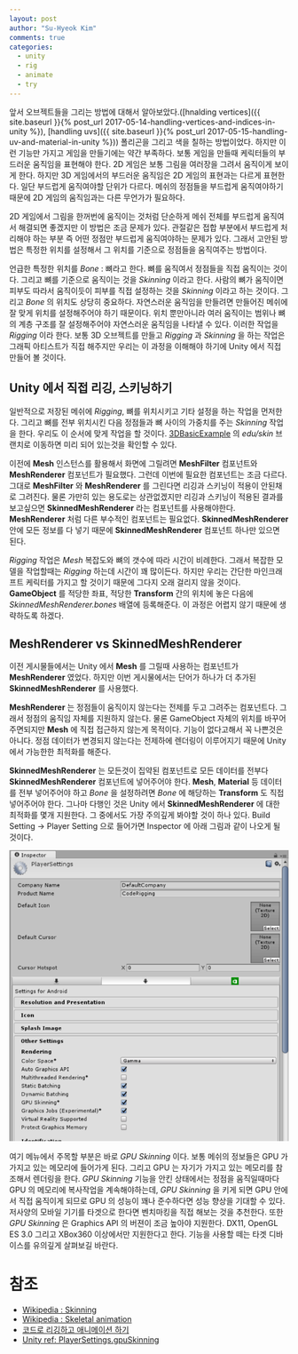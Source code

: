 ```yaml
---
layout: post
author: "Su-Hyeok Kim"
comments: true
categories:
  - unity
  - rig
  - animate
  - try
---
```


앞서 오브젝트들을 그리는 방법에 대해서 알아보았다.([hnalding vertices]({{ site.baseurl }}{% post_url 2017-05-14-handling-vertices-and-indices-in-unity %}), [handling uvs]({{ site.baseurl }}{% post_url 2017-05-15-handling-uv-and-material-in-unity %})) 폴리곤을 그리고 색을 칠하는 방법이었다. 하지만 이런 기능만 가지고 게임을 만들기에는 약간 부족하다. 보통 게임을 만들때 케릭터들의 부드러운 움직임을 표현해야 한다. 2D 게임은 보통 그림을 여러장을 그려서 움직이게 보이게 한다. 하지만 3D 게임에서의 부드러운 움직임은 2D 게임의 표현과는 다르게 표현한다. 일단 부드럽게 움직여야할 단위가 다르다. 메쉬의 정점들을 부드럽게 움직여야하기 때문에 2D 게임의 움직임과는 다른 무언가가 필요하다.

2D 게임에서 그림을 한꺼번에 움직이는 것처럼 단순하게 메쉬 전체를 부드럽게 움직여서 해결되면 좋겠지만 이 방법은 조금 문제가 있다. 관절같은 접합 부분에서 부드럽게 처리해야 하는 부분 즉 어떤 정점만 부드럽게 움직여야하는 문제가 있다. 그래서 고안된 방법은 특정한 위치를 설정해서 그 위치를 기준으로 정점들을 움직여주는 방법이다.

언급한 특정한 위치를 _Bone_ : 뼈라고 한다. 뼈를 움직여서 정점들을 직접 움직이는 것이다. 그리고 뼈를 기준으로 움직이는 것을 _Skinning_ 이라고 한다. 사람의 뼈가 움직이면 피부도 따라서 움직이듯이 피부를 직접 설정하는 것을 _Skinning_ 이라고 하는 것이다. 그리고 _Bone_ 의 위치도 상당히 중요하다. 자연스러운 움직임을 만들려면 만들어진 메쉬에 잘 맞게 위치를 설정해주어야 하기 때문이다. 위치 뿐만아니라 여러 움직이는 범위나 뼈의 계층 구조를 잘 설정해주어야 자연스러운 움직임을 나타낼 수 있다. 이러한 작업을 _Rigging_ 이라 한다. 보통 3D 오브젝트를 만들고 _Rigging_ 과 _Skinning_ 을 하는 작업은 그래픽 아티스트가 직접 해주지만 우리는 이 과정을 이해해야 하기에 Unity 에서 직접 만들어 볼 것이다.

## Unity 에서 직접 리깅, 스키닝하기

일반적으로 저장된 메쉬에 _Rigging_, 뼈를 위치시키고 기타 설정을 하는 작업을 먼저한다. 그리고 뼈를 전부 위치시킨 다음 정점들과 뼈 사이의 가중치를 주는 _Skinning_ 작업을 한다. 우리도 이 순서에 맞게 작업을 할 것이다. [3DBasicExample](https://github.com/hrmrzizon/3DBasicExample) 의 _edu/skin_ 브랜치로 이동하면 미리 되어 있는것을 확인할 수 있다.

이전에 __Mesh__ 인스턴스를 활용해서 화면에 그릴려면 __MeshFilter__ 컴포넌트와 __MeshRenderer__ 컴포넌트가 필요했다. 그런데 이번에 필요한 컴포넌트는 조금 다르다. 그대로 __MeshFilter__ 와 __MeshRenderer__ 를 그린다면 리깅과 스키닝이 적용이 안된채로 그려진다. 물론 가만히 있는 용도로는 상관없겠지만 리깅과 스키닝이 적용된 결과를 보고싶으면 __SkinnedMeshRenderer__ 라는 컴포넌트를 사용해야한다. __MeshRenderer__ 처럼 다른 부수적인 컴포넌트는 필요없다. __SkinnedMeshRenderer__ 안에 모든 정보를 다 넣기 때문에 __SkinnedMeshRenderer__ 컴포넌트 하나만 있으면 된다.

_Rigging_ 작업은 _Mesh_ 복잡도와 뼈의 갯수에 따라 시간이 비례한다. 그래서 복잡한 모델을 작업할때는 _Rigging_ 하는데 시간이 꽤 많이든다. 하지만 우리는 간단한 마인크래프트 케릭터를 가지고 할 것이기 때문에 그다지 오래 걸리지 않을 것이다. __GameObject__ 를 적당한 좌표, 적당한 __Transform__ 간의 위치에 놓은 다음에 _SkinnedMeshRenderer.bones_ 배열에 등록해준다. 이 과정은 어렵지 않기 때문에 생략하도록 하겠다.

<!--
Mesh.bindposes 설명해야함
Bone 을 움직이면 이제 알아서 움직임
-->

<!--
스키닝 : 정점마다 뼈들의 가중치를 설정해서 뼈가 움직이는 그대로 움직인다는것을 말해주어야함..
스키닝 다하면 이제 뼈따라서 움직임, Unity Transform 들을 직접 움직여주어도 따라서 움직이는 것을 볼 수 있음.
-->

## MeshRenderer vs SkinnedMeshRenderer

이전 게시물들에서는 Unity 에서 __Mesh__ 를 그릴때 사용하는 컴포넌트가 __MeshRenderer__ 였었다. 하지만 이번 게시물에서는 단어가 하나가 더 추가된 __SkinnedMeshRenderer__ 를 사용했다.

__MeshRenderer__ 는 정점들이 움직이지 않는다는 전제를 두고 그려주는 컴포넌트다. 그래서 정점의 움직임 자체를 지원하지 않는다. 물론 GameObject 자체의 위치를 바꾸어 주면되지만 __Mesh__ 에 직접 접근하지 않는게 목적이다. 기능이 없다고해서 꼭 나쁜것은 아니다. 정점 데이터가 변경되지 않는다는 전제하에 렌더링이 이루어지기 때문에 Unity 에서 가능한한 최적화를 해준다.

__SkinnedMeshRenderer__ 는 모든것이 집약된 컴포넌트로 모든 데이터를 전부다 __SkinnedMeshRenderer__ 컴포넌트에 넣어주어야 한다. __Mesh__, __Material__ 등 데이터를 전부 넣어주어야 하고 _Bone_ 을 설정하려면 _Bone_ 에 해당하는 __Transform__ 도 직접 넣어주어야 한다. 그나마 다행인 것은 Unity 에서 __SkinnedMeshRenderer__ 에 대한 최적화를 몇개 지원한다. 그 중에서도 가장 주의깊게 봐야할 것이 하나 있다. Build Setting -> Player Setting 으로 들어가면 Inspector 에 아래 그림과 같이 나오게 될 것이다.

![PlayerSetting - Rendering](/images/playersetting_rendering.png)

여기 메뉴에서 주목할 부분은 바로 _GPU Skinning_ 이다. 보통 메쉬의 정보들은 GPU 가 가지고 있는 메모리에 들어가게 된다. 그리고 GPU 는 자기가 가지고 있는 메모리를 참조해서 렌더링을 한다. _GPU Skinning_ 기능을 안킨 상태에서는 정점을 움직일때마다 GPU 의 메모리에 복사작업을 계속해야하는데, _GPU Skinning_ 을 키게 되면 GPU 안에서 직접 움직이게 되므로 GPU 의 성능이 꽤나 준수하다면 성능 향상을 기대할 수 있다. 저사양의 모바일 기기를 타겟으로 한다면 벤치마킹을 직접 해보는 것을 추천한다. 또한 _GPU Skinning_ 은 Graphics API 의 버젼이 조금 높아야 지원한다. DX11, OpenGL ES 3.0 그리고 XBox360 이상에서만 지원한다고 한다. 기능을 사용할 떼는 타겟 디바이스를 유의깊게 살펴보길 바란다.

# 참조

- [Wikipedia : Skinning](https://en.wikipedia.org/wiki/Skinning)
- [Wikipedia : Skeletal animation](https://en.wikipedia.org/wiki/Skeletal_animation)
- [코드로 리깅하고 애니메이션 하기](https://github.com/GameEngineStudy/CodeRigging)
- [Unity ref: PlayerSettings.gpuSkinning](https://docs.unity3d.com/ScriptReference/PlayerSettings-gpuSkinning.html)
